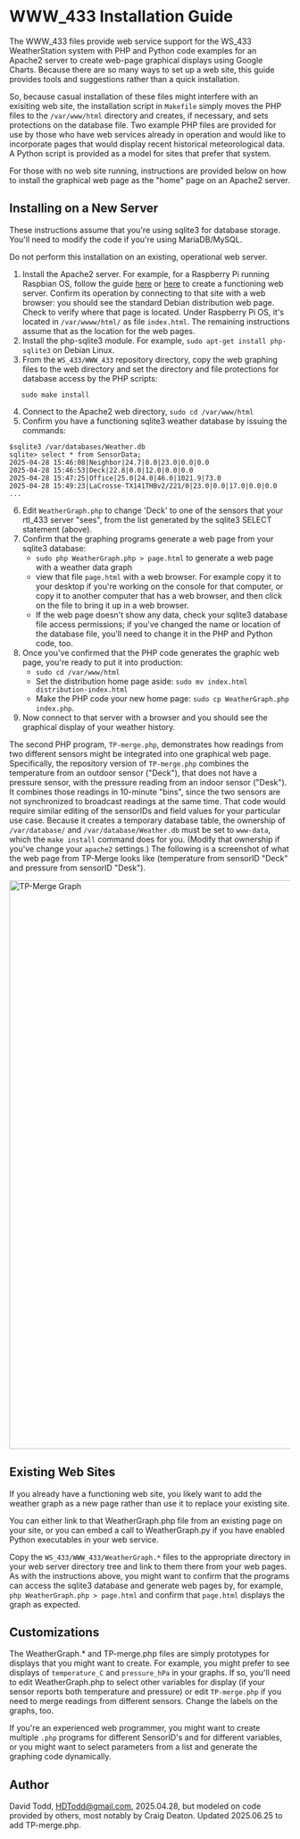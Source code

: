 # WWW_433 Installation Guide

The WWW_433 files provide web service support for the WS_433 WeatherStation system with PHP and Python code examples for an Apache2 server to create web-page graphical displays using Google Charts.  Because there are so many ways to set up a web site, this guide provides tools and suggestions rather than a quick installation.

So, because casual installation of these files might interfere with an exisiting web site, the installation script in `Makefile` simply moves the PHP files to the `/var/www/html` directory and creates, if necessary, and sets protections on the database file.  Two example PHP files are provided for use by those who have web services already in operation and would like to incorporate pages that would display recent historical meteorological data.  A Python script is provided as a model for sites that prefer that system.

For those with no web site running, instructions are provided below on how to install the graphical web page as the "home" page on an Apache2 server.

## Installing on a New Server

These instructions assume that you're using sqlite3 for database storage.  You'll need to modify the code if you're using MariaDB/MySQL.

Do not perform this installation on an existing, operational web server.

1.  Install the Apache2 server.  For example, for a Raspberry Pi running Raspbian OS, follow the guide [here](https://www.tomshardware.com/news/raspberry-pi-web-server,40174.html) or [here](https://pimylifeup.com/raspberry-pi-apache/) to create a functioning web server.  Confirm its operation by connecting to that site with a web browser: you should see the standard Debian distribution web page.  Check to verify where that page is located.  Under Raspberry Pi OS, it's located in `/var/wwww/html/` as file `index.html`.  The remaining instructions assume that as the location for the web pages.
2.  Install the php-sqlite3 module.  For example, `sudo apt-get install php-sqlite3` on Debian Linux.
3.  From the `WS_433/WWW_433` repository directory, copy the web graphing files to the web directory and set the directory and file protections for database access by the PHP scripts:
```
   sudo make install
```
4.  Connect to the Apache2 web directory, `sudo cd /var/www/html` 
5.  Confirm you have a functioning sqlite3 weather database by issuing the commands:
```
$sqlite3 /var/databases/Weather.db
sqlite> select * from SensorData;
2025-04-28 15:46:08|Neighbor|24.7|0.0|23.0|0.0|0.0
2025-04-28 15:46:53|Deck|22.8|0.0|12.0|0.0|0.0
2025-04-28 15:47:25|Office|25.0|24.0|46.0|1021.9|73.0
2025-04-28 15:49:23|LaCrosse-TX141THBv2/221/0|23.0|0.0|17.0|0.0|0.0
...
```
6.  Edit `WeatherGraph.php` to change 'Deck' to one of the sensors that your rtl_433 server "sees", from the list generated by the sqlite3 SELECT statement (above).
7.  Confirm that the graphing programs generate a web page from your sqlite3 database:
    *  `sudo php WeatherGraph.php > page.html` to generate a web page with a weather data graph
    *  view that file `page.html` with a web browser.  For example copy it to your desktop if you're working on the console for that computer, or copy it to another computer that has a web browser, and then click on the file to bring it up in a web browser.
    *  If the web page doesn't show any data, check your sqlite3 database file access permissions; if you've changed the name or location of the database file, you'll need to change it in the PHP and Python code, too.
8.  Once you've confirmed that the PHP code generates the graphic web page, you're ready to put it into production:
    *  `sudo cd /var/www/html`
    *  Set the distribution home page aside: `sudo mv index.html distribution-index.html`
    *  Make the PHP code your new home page: `sudo cp WeatherGraph.php index.php`.
9.  Now connect to that server with a browser and you should see the graphical display of your weather history.

The second PHP program, `TP-merge.php`, demonstrates how readings from two different sensors might be integrated into one graphical web page. Specifically, the repository version of `TP-merge.php` combines the temperature from an outdoor sensor ("Deck"), that does not have a pressure sensor, with the pressure reading from an indoor sensor ("Desk"). It combines those readings in 10-minute "bins", since the two sensors are not synchronized to broadcast readings at the same time.  That code would require similar editing of the sensorIDs and field values for your particular use case.  Because it creates a temporary database table, the ownership of `/var/database/` and `/var/database/Weather.db` must be set to `www-data`, which the `make install` command does for you.  (Modify that ownership if you've change your `apache2` settings.)  The following is a screenshot of what the web page from TP-Merge looks like (temperature from sensorID "Deck" and pressure from sensorID "Desk").

<img width="1018" alt="TP-Merge Graph" src="https://github.com/user-attachments/assets/7ec3ae71-0f0d-4b15-b719-ba6ad827f9fc" />


## Existing Web Sites

If you already have a functioning web site, you likely want to add the weather graph as a new page rather than use it to replace your existing site.

You can either link to that WeatherGraph.php file from an existing page on your site, or you can embed a call to WeatherGraph.py if you have enabled Python executables in your web service.

Copy the `WS_433/WWW_433/WeatherGraph.*` files to the appropriate directory in your web server directory tree and link to them there from your web pages.  As with the instructions above, you might want to confirm that the programs can access the sqlite3 database and generate web pages by, for example, `php WeatherGraph.php > page.html` and confirm that `page.html` displays the graph as expected.

## Customizations

The WeatherGraph.* and TP-merge.php files are simply prototypes for displays that you might want to create.  For example, you might prefer to see displays of `temperature_C` and `pressure_hPa` in your graphs.  If so, you'll need to edit WeatherGraph.php  to select other variables for display (if your sensor reports both temperature and pressure) or edit `TP-merge.php` if you need to merge readings from different sensors.  Change the labels on the graphs, too.

If you're an experienced web programmer, you might want to create multiple `.php` programs for different SensorID's and for different variables, or you might want to select parameters from a list and generate the graphing code dynamically.

## Author

David Todd, HDTodd@gmail.com, 2025.04.28, but modeled on code provided by others, most notably by Craig Deaton.  Updated 2025.06.25 to add TP-merge.php.




